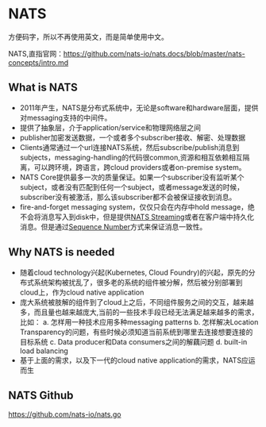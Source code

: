 # NATS

方便码字，所以不再使用英文，而是简单使用中文。

NATS,直指官网：https://github.com/nats-io/nats.docs/blob/master/nats-concepts/intro.md

## What is NATS

- 2011年产生，NATS是分布式系统中，无论是software和hardware层面，提供对messaging支持的中间件。
- 提供了抽象层，介于application/service和物理网络层之间
- publisher加密发送数据，一个或者多个subscriber接收、解密、处理数据
- Clients通常通过一个url连接NATS系统，然后subscribe/publish消息到subjects，messaging-handling的代码很common,资源和相互依赖相互隔离，可以跨环境，跨语言，跨cloud providers或者on-premise system。
- NATS Core提供最多一次的质量保证。如果一个subscriber没有监听某个subject，或者没有匹配到任何一个subject，或者message发送的时候，subscriber没有被激活，那么该subscriber都不会被保证接收到消息。
- fire-and-forget messaging system，仅仅只会在内存中hold message，绝不会将消息写入到disk中，但是提供[NATS Streaming](https://docs.nats.io/nats-streaming-concepts/intro)或者在客户端中持久化消息。但是通过[Sequence Number](https://docs.nats.io/nats-concepts/seq_num)方式来保证消息一致性。

## Why NATS is needed

- 随着cloud technology兴起(Kubernetes, Cloud Foundry)的兴起，原先的分布式系统架构被扰乱了，很多老的系统的组件被分解，然后被分别部署到cloud上，作为cloud native application
- 庞大系统被肢解的组件到了cloud上之后，不同组件服务之间的交互，越来越多，而且量也越来越庞大,当前的一些技术手段已经无法满足越来越多的需求，比如：
    a. 怎样用一种技术应用多种messaging patterns
    b. 怎样解决Location Transparency的问题，有些时候必须知道当前系统到哪里去连接想要连接的目标系统
    c. Data producer和Data consumers之间的解藕问题
    d. built-in load balancing
- 基于上面的需求，以及下一代的cloud native application的需求，NATS应运而生

## NATS Github

https://github.com/nats-io/nats.go
